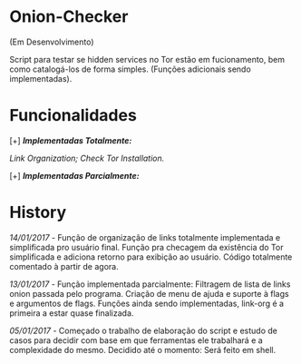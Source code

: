 # Onion-Checker
(Em Desenvolvimento)

Script para testar se hidden services no Tor estão em fucionamento, bem como catalogá-los de forma simples. (Funções adicionais sendo implementadas).

# Funcionalidades

[+] **_Implementadas Totalmente:_**

*Link Organization;*
*Check Tor Installation.*

[+] **_Implementadas Parcialmente:_**


# History 

*14/01/2017 -* Função de organização de links totalmente implementada e simplificada pro usuário final. Função pra checagem da existência do Tor simplificada e adiciona retorno para exibição ao usuário. Código totalmente comentado à partir de agora.

*13/01/2017 -* Função implementada parcialmente: Filtragem de lista de links onion passada pelo programa. Criação de menu de ajuda e suporte à flags e argumentos de flags. Funções ainda sendo implementadas, link-org é a primeira a estar quase finalizada.

*05/01/2017 -* Começado o trabalho de elaboração do script e estudo de casos para decidir com base em que ferramentas ele trabalhará e a complexidade do mesmo. Decidido até o momento: Será feito em shell.
